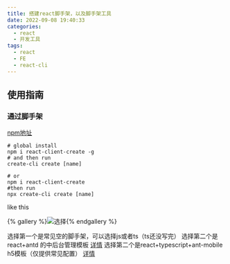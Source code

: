 ```yaml
---
title: 搭建react脚手架，以及脚手架工具
date: 2022-09-08 19:40:33
categories:
  - react
  - 开发工具
tags:
  - react
  - FE
  - react-cli
---
```


## 使用指南

### 通过脚手架

[npm地址](https://www.npmjs.com/package/react-client-create)

```shell
# global install
npm i react-client-create -g
# and then run
create-cli create [name]

# or
npm i react-client-create
#then run
npx create-cli create [name]
```

like this

{% gallery %}![选择](https://blog.liufashi.top/img/typescript-h5-template/cli.png){% endgallery %}

选择第一个是常见空的脚手架，可以选择js或者ts（ts还没写完）
选择第二个是react+antd 的中后台管理模板 [详情](https://blog.liufashi.top/2022/06/13/react-antd-admin/)
选择第二个是react+typescript+ant-mobile h5模板（仅提供常见配置） [详情](https://blog.liufashi.top/2022/04/27/typescript-h5-template/)
